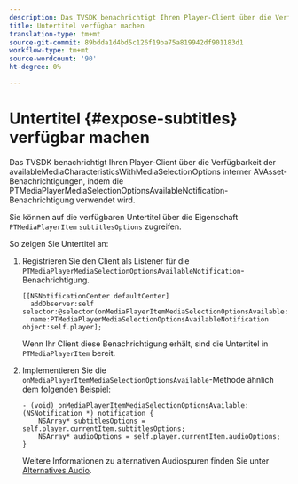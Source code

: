 ```yaml
---
description: Das TVSDK benachrichtigt Ihren Player-Client über die Verfügbarkeit der availableMediaCharacteristicsWithMediaSelectionOptions interner AVAsset-Benachrichtigungen, indem die PTMediaPlayerMediaSelectionOptionsAvailableNotification-Benachrichtigung verwendet wird.
title: Untertitel verfügbar machen
translation-type: tm+mt
source-git-commit: 89bdda1d4bd5c126f19ba75a819942df901183d1
workflow-type: tm+mt
source-wordcount: '90'
ht-degree: 0%

---
```



# Untertitel {#expose-subtitles} verfügbar machen

Das TVSDK benachrichtigt Ihren Player-Client über die Verfügbarkeit der availableMediaCharacteristicsWithMediaSelectionOptions interner AVAsset-Benachrichtigungen, indem die PTMediaPlayerMediaSelectionOptionsAvailableNotification-Benachrichtigung verwendet wird.

Sie können auf die verfügbaren Untertitel über die Eigenschaft `PTMediaPlayerItem` `subtitlesOptions` zugreifen.

So zeigen Sie Untertitel an:

1. Registrieren Sie den Client als Listener für die `PTMediaPlayerMediaSelectionOptionsAvailableNotification`-Benachrichtigung.

   ```
   [[NSNotificationCenter defaultCenter]  
     addObserver:self selector:@selector(onMediaPlayerItemMediaSelectionOptionsAvailable:)  
     name:PTMediaPlayerMediaSelectionOptionsAvailableNotification object:self.player];
   ```

   Wenn Ihr Client diese Benachrichtigung erhält, sind die Untertitel in `PTMediaPlayerItem` bereit.
1. Implementieren Sie die `onMediaPlayerItemMediaSelectionOptionsAvailable`-Methode ähnlich dem folgenden Beispiel:

   ```
   - (void) onMediaPlayerItemMediaSelectionOptionsAvailable:(NSNotification *) notification { 
       NSArray* subtitlesOptions = self.player.currentItem.subtitlesOptions; 
       NSArray* audioOptions = self.player.currentItem.audioOptions; 
   }
   ```

   Weitere Informationen zu alternativen Audiospuren finden Sie unter [Alternatives Audio](../alternate-audio/c-psdk-ios-1.4-alternate-audio.md).